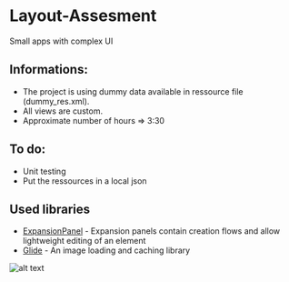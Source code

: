 # Layout-Assesment
Small apps with complex UI

## Informations:

* The project is using dummy data available in ressource file (dummy_res.xml).
* All views are custom.
* Approximate number of hours => 3:30


## To do:
* Unit testing
* Put the ressources in a local json


## Used libraries
* [ExpansionPanel](https://github.com/florent37/ExpansionPanel) - Expansion panels contain creation flows and allow lightweight editing of an element
* [Glide](https://github.com/bumptech/glide) - An image loading and caching library


![alt text](https://www.dropbox.com/s/ttl5dxzvhy6ou6m/Screenshot_20181021-172707.jpg?dl=0)
